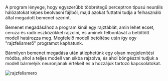 A program lényege, hogy egyszerűbb többrétegű perceptron típusú neurális hálózatokat képes beolvasni fájlból, majd azokat futtatni tudja a felhasználó által megadott bemenet szerint.

Bemenet megadásához a program kínál egy rajztáblát, amin lehet ecset, ceruza és radír eszközökkel rajzolni, és aminek felbontását a betöltött modell határozza meg.
Megfelelő modell betöltése után így egy "rajzfelismerő" programot kaphatunk.

Bármilyen bemenet megadása után átléphetünk egy olyan megjelenítési módba, ahol a teljes modell van síkba rajzolva, és ahol böngészni tudjuk a modell bármelyik neuronjának értékeit és a hozzájuk tartozó kapcsolatokat.

![rajzfelismero](https://github.com/user-attachments/assets/b44293af-6376-4155-a4d6-26da3e90b742)
